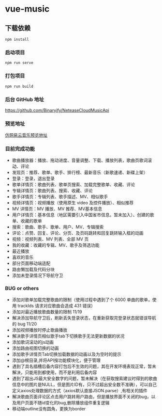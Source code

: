 # vue-music

## 下载依赖

```
npm install
```

### 启动项目

```
npm run serve
```

### 打包项目

```
npm run build
```

### 后台 GitHub 地址

https://github.com/Binaryify/NeteaseCloudMusicApi

### 预览地址

[仿网易云音乐预览地址 ](http://47.102.159.133/)

### 目前完成功能

- 歌曲播放器：播放、拖动进度、音量调整、下载、播放列表，歌曲页歌词滚动、评论
- 发现页：推荐、歌单、歌手、排行榜、最新音乐（新歌速递、新碟上架）
- 登录：登录，退出登录
- 歌单详情页：歌曲列表、歌单页搜索、加载完整歌单、收藏、评论
- 专辑详情页：歌曲列表、搜索、收藏、评论
- 歌手详情页：专辑列表、歌手描述、MV、相似歌手
- 视频详情页：视频播放（使用原生 video 及控件播放）、相似推荐
- MV 详情页：MV 播放、MV 推荐、MV基本信息
- 用户详情页：基本信息（地区需要引入中国省市信息。暂未加入）、创建的歌单、收藏的歌单
- 搜索：歌曲、歌手、歌单、用户、MV、专辑搜索
- 评论：点赞、回复、评论、分页、及页码跳转和回复跳转输入框的动画
- 视频：视频列表、MV 列表、全部 MV 页
- 我的收藏：收藏的专辑、MV、歌手及筛选功能
- 最近播放
- 喜欢的音乐
- 部分页面移动端适配
- 路由懒加载及代码分块
- 添加未登录情况下导航守卫

### BUG or others

- 添加对歌单加载完整歌曲的限制（使用过程中遇到了个 6000 单曲的歌单，使用 trackIds 请求对应歌曲会造成 431 错误）
- 添加对最近播放歌曲数量的限制 11/19
- 解决添加导航守卫后，刷新丢失登录状态，在重新获取完登录状态就错误导航的 bug 11/20
- 添加视频播放时停止歌曲播放
- 解决歌手详情页相似歌手tab下切换歌手无法更新数据的状况
- 添加歌词滚动的js动画
- 添加路由视图切换的动画
- 添加歌手详情页Tab切换加载数据的动画以及为空时的提示
- 添加@根目录,并将API按功能模块化，便于管理
- 遇到了具名插槽后备内容打包后不生效的问题，其在开发环境表现正常，暂未解决，只能用到都使用，而不是利用后备内容
- 遇到了超出JS最大安全数字的问题，暂未解决（在获取搜索建议时得到的歌曲信息中的图片是NULL，但是图片ID有，只不过超出安全数不准确），可以自己定义axios处理数据的方式（axios默认直接JSON.parse）,有相关的插件
- 解决歌曲页面评论区点击用户跳转用户路由，但是播放界面不关闭的bug，以及用户页面不随id变化的bug,删除播放组件重复逻辑
- 移动端outline没有圆角，更换为border
